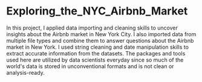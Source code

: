 # Exploring_the_NYC_Airbnb_Market
In this project, I applied data importing and cleaning skills to uncover insights about the Airbnb market in New York City.  I also imported data from multiple file types and combine them to answer questions about the Airbnb market in New York. I used string cleaning and date manipulation skills to extract accurate information from the datasets. The packages and tools used here are utilized by data scientists everyday since so much of the world's data is stored in unconventional formats and is not clean or analysis-ready.
